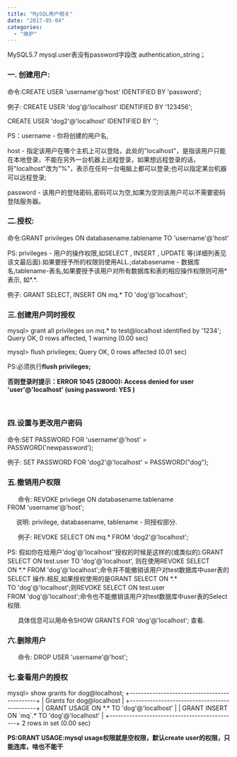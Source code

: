 ```yaml
---
title: "MySQL用户相关"
date: "2017-05-04"
categories: 
  - "维护"
---
```


MySQL5.7 mysql.user表没有password字段改 authentication\_string；

### 一. 创建用户:

命令:CREATE USER 'username'@'host' IDENTIFIED BY 'password';

例子: CREATE USER 'dog'@'localhost' IDENTIFIED BY '123456';

CREATE USER 'dog2'@'localhost' IDENTIFIED BY '';

PS：username - 你将创建的用户名,

host - 指定该用户在哪个主机上可以登陆，此处的"localhost"，是指该用户只能在本地登录，不能在另外一台机器上远程登录，如果想远程登录的话，将"localhost"改为"%"，表示在任何一台电脑上都可以登录;也可以指定某台机器可以远程登录;

password - 该用户的登陆密码,密码可以为空,如果为空则该用户可以不需要密码登陆服务器。

### 二.授权:

命令:GRANT privileges ON databasename.tablename TO 'username'@'host'

PS: privileges - 用户的操作权限,如SELECT , INSERT , UPDATE 等(详细列表见该文最后面).如果要授予所的权限则使用ALL.;databasename - 数据库名,tablename-表名,如果要授予该用户对所有数据库和表的相应操作权限则可用\*表示, 如\*.\*.

例子: GRANT SELECT, INSERT ON mq.\* TO 'dog'@'localhost';

### 三.创建用户同时授权

mysql> grant all privileges on mq.\* to test@localhost identified by '1234'; Query OK, 0 rows affected, 1 warning (0.00 sec)

mysql> flush privileges; Query OK, 0 rows affected (0.01 sec)

PS:必须执行**flush privileges;** 

**否则登录时提示：ERROR 1045 (28000): Access denied for user 'user'@'localhost' (using password: YES )** 

 

### 四.设置与更改用户密码

命令:SET PASSWORD FOR 'username'@'host' = PASSWORD('newpassword');

例子: SET PASSWORD FOR 'dog2'@'localhost' = PASSWORD("dog");

### 五.撤销用户权限

      命令: REVOKE privilege ON databasename.tablename FROM 'username'@'host';

     说明: privilege, databasename, tablename - 同授权部分.

      例子: REVOKE SELECT ON mq.\* FROM 'dog2'@'localhost';

PS: 假如你在给用户'dog'@'localhost''授权的时候是这样的(或类似的):GRANT SELECT ON test.user TO 'dog'@'localhost', 则在使用REVOKE SELECT ON \*.\* FROM 'dog'@'localhost';命令并不能撤销该用户对test数据库中user表的SELECT 操作.相反,如果授权使用的是GRANT SELECT ON \*.\* TO 'dog'@'localhost';则REVOKE SELECT ON test.user FROM 'dog'@'localhost';命令也不能撤销该用户对test数据库中user表的Select 权限.

      具体信息可以用命令SHOW GRANTS FOR 'dog'@'localhost'; 查看.

### 六.删除用户

      命令: DROP USER 'username'@'host';

### 七.查看用户的授权

mysql> show grants for dog@localhost; +---------------------------------------------+ | Grants for dog@localhost | +---------------------------------------------+ | GRANT USAGE ON \*.\* TO 'dog'@'localhost' | | GRANT INSERT ON \`mq\`.\* TO 'dog'@'localhost' | +---------------------------------------------+ 2 rows in set (0.00 sec)

**PS:GRANT USAGE:mysql usage权限就是空权限，默认create user的权限，只能连库，啥也不能干**
